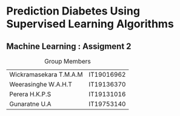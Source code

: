 # Prediction Diabetes Using Supervised Learning Algorithms

## Machine Learning : Assigment 2

<table>
<caption>Group Members</caption>
  <tr>
    <td>Wickramasekara T.M.A.M</td>
    <td>IT19016962</td>
  </tr>
   <tr>
    <td>Weerasinghe W.A.H.T</td>
    <td>IT19136370</td>
  </tr>
  <tr>
    <td>Perera H.K.P.S</td>
    <td>IT19131016</td>
  </tr>
  <tr>
    <td>Gunaratne U.A</td>
    <td>IT19753140</td>
  </tr>
</table>
